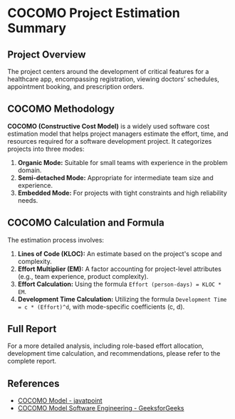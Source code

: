 # COCOMO Project Estimation Summary

## Project Overview

The project centers around the development of critical features for a healthcare app, encompassing registration, viewing doctors' schedules, appointment booking, and prescription orders.

## COCOMO Methodology

**COCOMO (Constructive Cost Model)** is a widely used software cost estimation model that helps project managers estimate the effort, time, and resources required for a software development project. It categorizes projects into three modes:

1. **Organic Mode:** Suitable for small teams with experience in the problem domain.
2. **Semi-detached Mode:** Appropriate for intermediate team size and experience.
3. **Embedded Mode:** For projects with tight constraints and high reliability needs.

## COCOMO Calculation and Formula

The estimation process involves:

1. **Lines of Code (KLOC):** An estimate based on the project's scope and complexity.
2. **Effort Multiplier (EM):** A factor accounting for project-level attributes (e.g., team experience, product complexity).
3. **Effort Calculation:** Using the formula `Effort (person-days) = KLOC * EM`.
4. **Development Time Calculation:** Utilizing the formula `Development Time = c * (Effort)^d`, with mode-specific coefficients (c, d).

## Full Report

For a more detailed analysis, including role-based effort allocation, development time calculation, and recommendations, please refer to the complete report. 

[Jupyter Notebook]: https://github.com/dikhimartin/simple-cocomo-project-estimation/blob/master/cocomo-project-estimation-approach.ipynb



## References

- [COCOMO Model - javatpoint](https://www.javatpoint.com/cocomo-model)
- [COCOMO Model Software Engineering - GeeksforGeeks](https://www.geeksforgeeks.org/software-engineering-cocomo-model/)
